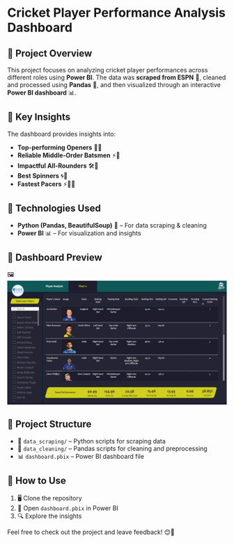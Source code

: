 # Cricket Player Performance Analysis Dashboard

## 📌 Project Overview  
This project focuses on analyzing cricket player performances across different roles using **Power BI**. The data was **scraped from ESPN** 🏏, cleaned and processed using **Pandas** 🐍, and then visualized through an interactive **Power BI dashboard** 📊.  

## 💊 Key Insights  
The dashboard provides insights into:  
- **Top-performing Openers** 🏏🔥  
- **Reliable Middle-Order Batsmen** ⚡🏏  
- **Impactful All-Rounders** 🛠️🏏  
- **Best Spinners** 🌀🎯  
- **Fastest Pacers** ⚡🏃💨  

## 🔧 Technologies Used  
- **Python (Pandas, BeautifulSoup)** 🐍 – For data scraping & cleaning  
- **Power BI** 📊 – For visualization and insights  

## 📸 Dashboard Preview  
🖼![image alt](https://github.com/Kushal2025/T20-Best-XI-Analysis-/blob/43f2daf8f4f69056a567203f82ce2cf19f7603eb/Screenshot%20(86).png)
## 📂 Project Structure  
- 📁 `data_scraping/` – Python scripts for scraping data  
- 📁 `data_cleaning/` – Pandas scripts for cleaning and preprocessing  
- 📊 `dashboard.pbix` – Power BI dashboard file  

## 🚀 How to Use  
1. 🖥️ Clone the repository  
2. 📂 Open `dashboard.pbix` in Power BI  
3. 🔍 Explore the insights  

Feel free to check out the project and leave feedback! 😊🎉  

